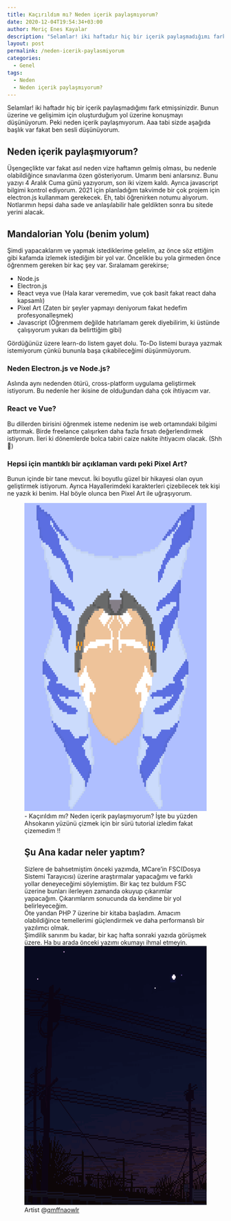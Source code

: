 ```yaml
---
title: Kaçırıldım mı? Neden içerik paylaşmıyorum?
date: 2020-12-04T19:54:34+03:00
author: Meriç Enes Kayalar
description: "Selamlar! iki haftadır hiç bir içerik paylaşmadığımı fark etmişsinizdir. Gelin size mantıklı açıklamalar sunup kalbiniz almaya çalışayım."
layout: post
permalink: /neden-icerik-paylasmiyorum
categories:
  - Genel
tags:
  - Neden
  - Neden içerik paylaşmıyorum?
---
```

Selamlar! iki haftadır hiç bir içerik paylaşmadığımı fark etmişsinizdir. Bunun üzerine ve gelişimim için oluşturduğum yol üzerine konuşmayı düşünüyorum. Peki neden içerik paylaşmıyorum. Aaa tabi sizde aşağıda başlık var fakat ben sesli düşünüyorum.

## Neden içerik paylaşmıyorum? 

Üşengeçlikte var fakat asıl neden vize haftamın gelmiş olması, bu nedenle olabildiğince sınavlarıma özen gösteriyorum. Umarım beni anlarsınız. Bunu yazıyı 4 Aralık Cuma günü yazıyorum, son iki vizem kaldı. Ayrıca javascript bilgimi kontrol ediyorum. 2021 için planladığım takvimde bir çok projem için electron.js kullanmam gerekecek. Eh, tabi öğrenirken notumu alıyorum. Notlarımın hepsi daha sade ve anlaşılabilir hale geldikten sonra bu sitede yerini alacak.

## Mandalorian Yolu (benim yolum)

Şimdi yapacaklarım ve yapmak istediklerime gelelim, az önce söz ettiğim gibi kafamda izlemek istediğim bir yol var. Öncelikle bu yola girmeden önce öğrenmem gereken bir kaç şey var. Sıralamam gerekirse;

  * Node.js
  * Electron.js
  * React veya vue (Hala karar veremedim, vue çok basit fakat react daha kapsamlı)
  * Pixel Art (Zaten bir şeyler yapmayı deniyorum fakat hedefim profesyonalleşmek)
  * Javascript (Öğrenmem değilde hatırlamam gerek diyebilirim, ki üstünde çalışıyorum yukarı da belirttiğim gibi)

Gördüğünüz üzere learn-do listem gayet dolu. To-Do listemi buraya yazmak istemiyorum çünkü bununla başa çıkabileceğimi düşünmüyorum.

### Neden Electron.js ve Node.js?

Aslında aynı nedenden ötürü, cross-platform uygulama geliştirmek istiyorum. Bu nedenle her ikisine de olduğundan daha çok ihtiyacım var.

### React ve Vue? 

Bu dillerden birisini öğrenmek isteme nedenim ise web ortamındaki bilgimi arttırmak. Birde freelance çalışırken daha fazla fırsatı değerlendirmek istiyorum. İleri ki dönemlerde bolca tabiri caize nakite ihtiyacım olacak. (Shh 🤫)

### Hepsi için mantıklı bir açıklaman vardı peki Pixel Art?

Bunun içinde bir tane mevcut. İki boyutlu güzel bir hikayesi olan oyun geliştirmek istiyorum. Ayrıca Hayallerimdeki karakterleri çizebilecek tek kişi ne yazık ki benim. Hal böyle olunca ben Pixel Art ile uğraşıyorum.<figure class="wp-block-image size-large is-resized">

<img loading="lazy" src="assets/uploads/2020/12/ahsoka.png" alt="" class="wp-image-358" width="612" height="714" /> <br/> - Kaçırıldım mı? Neden içerik paylaşmıyorum? İşte bu yüzden Ahsokanın yüzünü çizmek için bir sürü tutorial izledim fakat çizemedim !!

## Şu Ana kadar neler yaptım?

Sizlere de bahsetmiştim önceki yazımda, MCare&#8217;in FSC(Dosya Sistemi Tarayıcısı) üzerine araştırmalar yapacağımı ve farklı yollar deneyeceğimi söylemiştim. Bir kaç tez buldum FSC üzerine bunları ilerleyen zamanda okuyup çıkarımlar yapacağım. Çıkarımlarım sonucunda da kendime bir yol belirleyeceğim.  
Öte yandan PHP 7 üzerine bir kitaba başladım. Amacım olabildiğince temellerimi güçlendirmek ve daha performanslı bir yazılımcı olmak.  
Şimdilik sanırım bu kadar, bir kaç hafta sonraki yazıda görüşmek üzere. Ha bu arada önceki yazımı okumayı ihmal etmeyin.
<img loading="lazy" width="600" height="600" src="assets/uploads/2020/12/dbme7qp-58769a01-1209-4140-b9cf-576169d650fd.gif" alt="" class="wp-image-360" /> <br/> Artist @<a href="https://www.deviantart.com/qmffnaowlr" target="_blank" rel="noreferrer noopener nofollow">qmffnaowlr</a>